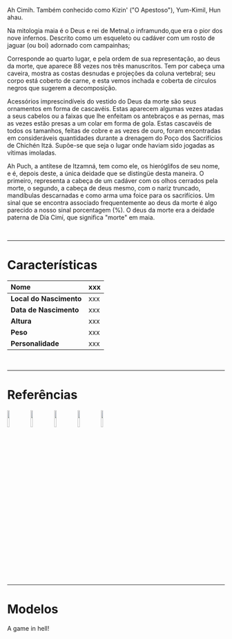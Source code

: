 Ah Cimih. Também conhecido como Kizin' ("O Apestoso"), Yum-Kimil, Hun ahau.

Na mitologia maia é o Deus e rei de Metnal,o inframundo,que era o pior dos nove infernos. Descrito como um esqueleto ou cadáver com um rosto de jaguar (ou boi) adornado com campainhas;

Corresponde ao quarto lugar, e pela ordem de sua representação, ao deus da morte, que aparece 88 vezes nos três manuscritos. Tem por cabeça uma caveira, mostra as costas desnudas e projeções da coluna vertebral; seu corpo está coberto de carne, e esta vemos inchada e coberta de círculos negros que sugerem a decomposição.

Acessórios imprescindíveis do vestido do Deus da morte são seus ornamentos em forma de cascavéis. Estas aparecem algumas vezes atadas a seus cabelos ou a faixas que lhe enfeitam os antebraços e as pernas, mas as vezes estão presas a um colar em forma de gola. Estas cascavéis de todos os tamanhos, feitas de cobre e as vezes de ouro, foram encontradas em consideráveis quantidades durante a drenagem do Poço dos Sacrifícios de Chichén Itzá. Supõe-se que seja o lugar onde haviam sido jogadas as vítimas imoladas.

Ah Puch, a antítese de Itzamná, tem como ele, os hieróglifos de seu nome, e é, depois deste, a única deidade que se distingüe desta maneira. O primeiro, representa a cabeça de um cadáver com os olhos cerrados pela morte, o segundo, a cabeça de deus mesmo, com o nariz truncado, mandíbulas descarnadas e como arma uma foice para os sacrifícios. Um sinal que se encontra associado frequentemente ao deus da morte é algo parecido a nosso sinal porcentagem (%). O deus da morte era a deidade paterna de Día Cimí, que significa "morte" em maia.

<br />

---

# Características #

| **Nome** | xxx |
|:---------|:----|
| **Local do Nascimento** | xxx |
| **Data de Nascimento** | xxx |
| **Altura** | xxx |
| **Peso** | xxx |
| **Personalidade** | xxx |

<br />

---

# Referências #

<a href='http://www.rockingraven.com/media/graphics/ahpuch.jpg'><img width='10%' height='10%' border='0' src='http://www.rockingraven.com/media/graphics/ahpuch.jpg' /></a>
<a href='http://library.thinkquest.org/C004577/religion/ahpuch.gif'><img width='10%' height='10%' border='0' src='http://library.thinkquest.org/C004577/religion/ahpuch.gif' /></a>
<a href='http://images3.wikia.nocookie.net/marvel_dc/images/thumb/7/77/Ahpuch.jpg/200px-Ahpuch.jpg'><img width='10%' height='10%' border='0' src='http://images3.wikia.nocookie.net/marvel_dc/images/thumb/7/77/Ahpuch.jpg/200px-Ahpuch.jpg' /></a>
<a href='http://www.tikalinformation.com/ahpuch.jpg'><img width='10%' height='10%' border='0' src='http://www.tikalinformation.com/ahpuch.jpg' /></a>
<a href='http://www.comicbookreligion.com/img/a/Ahpuch.jpg'><img width='10%' height='10%' border='0' src='http://www.comicbookreligion.com/img/a/Ahpuch.jpg' /></a>


---

# Modelos #

A game in hell!